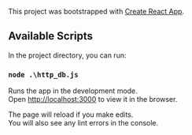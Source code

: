 This project was bootstrapped with [Create React App](https://github.com/facebook/create-react-app).

## Available Scripts

In the project directory, you can run:

### `node .\http_db.js`

Runs the app in the development mode.<br>
Open [http://localhost:3000](http://localhost:3000) to view it in the browser.

The page will reload if you make edits.<br>
You will also see any lint errors in the console.

